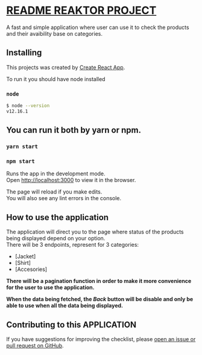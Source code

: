 # [README REAKTOR PROJECT](https://github.com/pepsialmighty/reaktor-project)
A fast and simple application where user can use it to check the products and their avaibility base on categories.

## Installing

This projects was created by [Create React App](https://github.com/facebook/create-react-app).

To run it you should have node installed

### `node`

```bash
$ node --version
v12.16.1
```

## You can run it both by yarn or npm.

### `yarn start`

### `npm start`

Runs the app in the development mode.\
Open [http://localhost:3000](http://localhost:3000) to view it in the browser.

The page will reload if you make edits.\
You will also see any lint errors in the console.


## How to use the application

The application will direct you to the page where status of the products being displayed depend on your option.<br />
There will be 3 endpoints, represent for 3 categories:

- [Jacket]
- [Shirt]
- [Accesories]

**There will be a pagination function in order to make it more convenience for the user to use the application.<br />**

**When the data being fetched, the _Back_ button will be disable and only be able to use when all the data being displayed.**

## Contributing to this APPLICATION

If you have suggestions for improving the checklist, please [open an issue or
pull request on GitHub](https://github.com/pepsialmighty/reaktor-project).

